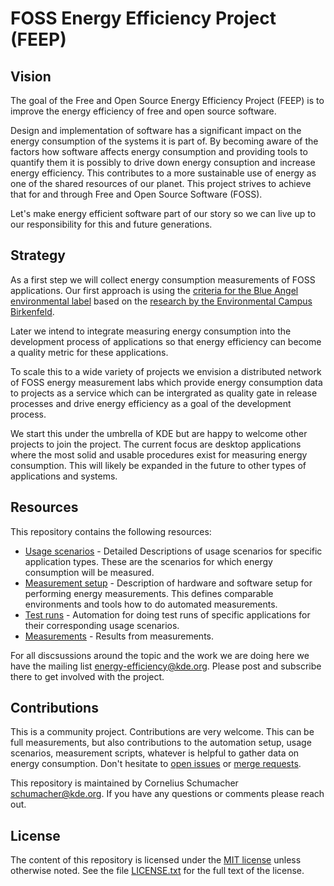 # FOSS Energy Efficiency Project (FEEP)

## Vision

The goal of the Free and Open Source Energy Efficiency Project (FEEP) is to improve the energy efficiency of free and open source software.

Design and implementation of software has a significant impact on the energy consumption of the systems it is part of. By becoming aware of the factors how software affects energy consumption and providing tools to quantify them it is possibly to drive down energy consuption and increase energy efficiency. This contributes to a more sustainable use of energy as one of the shared resources of our planet. This project strives to achieve that for and through Free and Open Source Software (FOSS).

Let's make energy efficient software part of our story so we can live up to our responsibility for this and future generations.

## Strategy

As a first step we will collect energy consumption measurements of FOSS applications. Our first approach is using the [criteria for the Blue Angel environmental label](https://produktinfo.blauer-engel.de/uploads/criteriafile/en/DE-UZ%20215-eng%20Criteria.pdf) based on the [research by the Environmental Campus  Birkenfeld](https://www.umwelt-campus.de/en/research/projekte/green-software-engineering/projects/ufoplan-ssd-2015).

Later we intend to integrate measuring energy consumption into the development process of applications so that energy efficiency can become a quality metric for these applications.

To scale this to a wide variety of projects we envision a distributed network of FOSS energy measurement labs which provide energy consumption data to projects as a service which can be intergrated as quality gate in release processes and drive energy efficiency as a goal of the development process.

We start this under the umbrella of KDE but are happy to welcome other projects to join the project. The current focus are desktop applications where the most solid and usable procedures exist for measuring energy consumption. This will likely be expanded in the future to other types of applications and systems.

## Resources

This repository contains the following resources:

* [Usage scenarios](usage_scenarios) - Detailed Descriptions of usage scenarios for specific application types. These are the scenarios for which energy consumption will be measured.
* [Measurement setup](measurement_setup.md) - Description of hardware and software setup for performing energy measurements. This defines comparable environments and tools how to do automated measurements.
* [Test runs](test_runs) - Automation for doing test runs of specific applications for their corresponding usage scenarios.
* [Measurements](measurements) - Results from measurements.

For all discsussions around the topic and the work we are doing here we have the mailing list [energy-efficiency@kde.org](https://mail.kde.org/cgi-bin/mailman/listinfo/energy-efficiency). Please post and subscribe there to get involved with the project.

## Contributions

This is a community project. Contributions are very welcome. This can be full measurements, but also contributions to the automation setup, usage scenarios, measurement scripts, whatever is helpful to gather data on energy consumption. Don't hesitate to [open issues](https://invent.kde.org/cschumac/feep/-/issues/new) or [merge requests](https://invent.kde.org/cschumac/feep/-/merge_requests/new).

This repository is maintained by Cornelius Schumacher <schumacher@kde.org>. If you have any questions or comments please reach out.

## License

The content of this repository is licensed under the [MIT license](https://opensource.org/licenses/MIT) unless otherwise noted. See the file [LICENSE.txt](LICENSE.txt) for the full text of the license.
